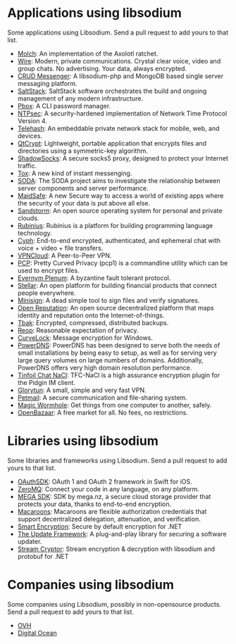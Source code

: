 # Applications using libsodium
Some applications using Libsodium. Send a pull request to add yours to that list.

- [Molch](https://github.com/FSMaxB/molch): An implementation of the Axolotl ratchet.
- [Wire](https://wire.com/): Modern, private communications.
Crystal clear voice, video and group chats. No advertising. Your data, always encrypted.
- [CRUD Messenger](https://github.com/zyisrad/crudMessenger): A libsodium-php and MongoDB based single server messaging platform.
- [SaltStack](http://saltstack.com/): SaltStack software orchestrates the build and ongoing management of any modern infrastructure. 
- [Pbox](https://github.com/zyisrad/pbox): A CLI password manager.
- [NTPsec](https://github.com/ntpsec/ntpsec): A
security-hardened implementation of Network Time Protocol Version 4.
- [Telehash](http://telehash.org/): An embeddable private network stack for mobile, web, and devices.
- [QtCrypt](https://github.com/trashctor/QtCrypt): Lightweight, portable application that encrypts files and directories using a symmetric-key algorithm.
- [ShadowSocks](https://shadowsocks.org/en/index.html): A secure socks5 proxy,
designed to protect your Internet traffic.
- [Tox](https://tox.chat/): A new kind of instant messenging.
- [SODA](https://github.com/vong-xiv/SODA): The SODA project aims to investigate the relationship between server components and server performance.
- [MaidSafe](http://maidsafe.net/): A new Secure way to access a world of existing apps where the security of your data is put above all else.
- [Sandstorm](https://sandstorm.io/): An open source operating system for personal and private clouds.
- [Rubinius](http://rubinius.com/): Rubinius is a platform for building programming language technology.
- [Cyph](https://cyph.im/): End-to-end encrypted, authenticated, and ephemeral chat with voice + video + file transfers.
- [VPNCloud](https://github.com/dswd/vpncloud.rs): A Peer-to-Peer VPN.
- [PCP](https://github.com/TLINDEN/pcp): Pretty Curved Privacy (pcp1) is a commandline utility which can be used to encrypt files.
- [Evernym Plenum](http://evernym.com/): A byzantine fault tolerant protocol.
- [Stellar](https://www.stellar.org/): An open platform for building financial products that connect people everywhere.
- [Minisign](https://jedisct1.github.io/minisign/): A dead simple tool to sign files and verify signatures.
- [Open Reputation](https://openreputation.net/): An open source decentralized platform that maps identity and reputation onto the Internet-of-things.
- [Tbak](https://github.com/tux3/tbak): Encrypted, compressed, distributed backups.
- [Reop](http://www.tedunangst.com/flak/post/reop): Reasonable expectation of privacy.
- [CurveLock](https://github.com/adamcaudill/CurveLock): Message encryption for Windows.
- [PowerDNS](https://www.powerdns.com/): PowerDNS has been designed to serve both the needs of small installations by being easy to setup, as well as for serving very large query volumes on large numbers of domains. Additionally, PowerDNS offers very high domain resolution performance.
- [Tinfoil Chat NaCl](https://github.com/maqp/tfc-nacl): TFC-NaCl is a high assurance encryption plugin for the Pidgin IM client.
- [Glorytun](https://github.com/angt/glorytun): A small, simple and very fast VPN.
- [Petmail](https://github.com/warner/petmail): A secure communication and file-sharing system.
- [Magic Wormhole](https://github.com/warner/magic-wormhole): Get things from one computer to another, safely.
- [OpenBazaar](https://www.openbazaar.org/): A free market for all. No fees, no restrictions.

# Libraries using libsodium
Some libraries and frameworks using Libsodium. Send a pull request to add yours to that list.

- [OAuthSDK](https://github.com/ramki1979/OAuthSDK): OAuth 1 and OAuth 2 framework in Swift for iOS.
- [ZeroMQ](http://zeromq.org/): Connect your code in any language, on any platform.
- [MEGA SDK](https://github.com/meganz/sdk): SDK by mega.nz, a secure cloud storage provider that protects your data, thanks to end-to-end encryption.
- [Macaroons](https://github.com/rescrv/libmacaroons): Macaroons are flexible authorization credentials that support decentralized delegation, attenuation, and verification.
- [Smart Encryption](https://github.com/adamcaudill/SmartEncryption): Secure by default encryption for .NET
- [The Update Framework](https://github.com/theupdateframework/tuf): A plug-and-play library for securing a software updater.
- [Stream Cryptor](https://github.com/bitbeans/StreamCryptor): Stream encryption & decryption with libsodium and protobuf for .NET

# Companies using libsodium
Some companies using Libsodium, possibly in non-opensource products. Send a pull request to add yours to that list.

- [OVH](https://www.ovh.com)
- [Digital Ocean](https://www.digitalocean.com/)